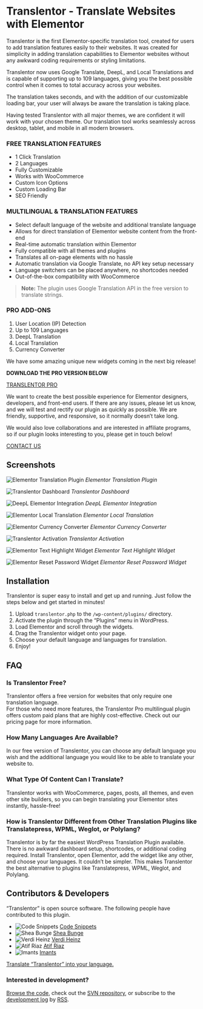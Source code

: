 # Translentor - Translate Websites with Elementor

Translentor is the first Elementor-specific translation tool, created for users to add translation features easily to their websites. It was created for simplicity in adding translation capabilities to Elementor websites without any awkward coding requirements or styling limitations.

Translentor now uses Google Translate, DeepL, and Local Translations and is capable of supporting up to 109 languages, giving you the best possible control when it comes to total accuracy across your websites.

The translation takes seconds, and with the addition of our customizable loading bar, your user will always be aware the translation is taking place.

Having tested Translentor with all major themes, we are confident it will work with your chosen theme. Our translation tool works seamlessly across desktop, tablet, and mobile in all modern browsers.

### FREE TRANSLATION FEATURES

- 1 Click Translation
- 2 Languages
- Fully Customizable
- Works with WooCommerce
- Custom Icon Options
- Custom Loading Bar
- SEO Friendly

### MULTILINGUAL & TRANSLATION FEATURES

- Select default language of the website and additional translate language
- Allows for direct translation of Elementor website content from the front-end
- Real-time automatic translation within Elementor
- Fully compatible with all themes and plugins
- Translates all on-page elements with no hassle
- Automatic translation via Google Translate, no API key setup necessary
- Language switchers can be placed anywhere, no shortcodes needed
- Out-of-the-box compatibility with WooCommerce

> **Note:** The plugin uses Google Translation API in the free version to translate strings.

### PRO ADD-ONS

1. User Location (IP) Detection
2. Up to 109 Languages
3. DeepL Translation
4. Local Translation
5. Currency Converter

We have some amazing unique new widgets coming in the next big release!

**DOWNLOAD THE PRO VERSION BELOW**

[TRANSLENTOR PRO](https://translentor.com/pro-licence-translator-plugin/)

We want to create the best possible experience for Elementor designers, developers, and front-end users. If there are any issues, please let us know, and we will test and rectify our plugin as quickly as possible. We are friendly, supportive, and responsive, so it normally doesn’t take long.

We would also love collaborations and are interested in affiliate programs, so if our plugin looks interesting to you, please get in touch below!

[CONTACT US](https://translentor.com/contact/)

## Screenshots

![Elementor Translation Plugin](https://ps.w.org/translate-websites-translentor/assets/screenshot-1.jpg?rev=2918057)
*Elementor Translation Plugin*

![Translentor Dashboard](https://ps.w.org/translate-websites-translentor/assets/screenshot-2.png?rev=2918057)
*Translentor Dashboard*

![DeepL Elementor Integration](https://ps.w.org/translate-websites-translentor/assets/screenshot-3.png?rev=2918057)
*DeepL Elementor Integration*

![Elementor Local Translation](https://ps.w.org/translate-websites-translentor/assets/screenshot-4.png?rev=2918057)
*Elementor Local Translation*

![Elementor Currency Converter](https://ps.w.org/translate-websites-translentor/assets/screenshot-5.png?rev=2918057)
*Elementor Currency Converter*

![Translentor Activation](https://ps.w.org/translate-websites-translentor/assets/screenshot-6.png?rev=2918057)
*Translentor Activation*

![Elementor Text Highlight Widget](https://ps.w.org/translate-websites-translentor/assets/screenshot-7.png?rev=2918057)
*Elementor Text Highlight Widget*

![Elementor Reset Password Widget](https://ps.w.org/translate-websites-translentor/assets/screenshot-8.png?rev=2918057)
*Elementor Reset Password Widget*

## Installation

Translentor is super easy to install and get up and running. Just follow the steps below and get started in minutes!

1. Upload `translentor.php` to the `/wp-content/plugins/` directory.
2. Activate the plugin through the “Plugins” menu in WordPress.
3. Load Elementor and scroll through the widgets.
4. Drag the Translentor widget onto your page.
5. Choose your default language and languages for translation.
6. Enjoy!

## FAQ

### Is Translentor Free?

Translentor offers a free version for websites that only require one translation language.  
For those who need more features, the Translentor Pro multilingual plugin offers custom paid plans that are highly cost-effective. Check out our pricing page for more information.

### How Many Languages Are Available?

In our free version of Translentor, you can choose any default language you wish and the additional language you would like to be able to translate your website to.

### What Type Of Content Can I Translate?

Translentor works with WooCommerce, pages, posts, all themes, and even other site builders, so you can begin translating your Elementor sites instantly, hassle-free!

### How is Translentor Different from Other Translation Plugins like Translatepress, WPML, Weglot, or Polylang?

Translentor is by far the easiest WordPress Translation Plugin available. There is no awkward dashboard setup, shortcodes, or additional coding required. Install Translentor, open Elementor, add the widget like any other, and choose your languages. It couldn’t be simpler. This makes Translentor the best alternative to plugins like Translatepress, WPML, Weglot, and Polylang.

## Contributors & Developers

“Translentor” is open source software. The following people have contributed to this plugin.

- ![Code Snippets](https://secure.gravatar.com/avatar/10d45480e2805faf28280f418d18a2fa?s=32) [Code Snippets](https://profiles.wordpress.org/codesnippetspro/)
- ![Shea Bunge](https://secure.gravatar.com/avatar/c6a28fbe970fc2de4b6b3ad5c9b7cb39?s=32) [Shea Bunge](https://profiles.wordpress.org/bungeshea/)
- ![Verdi Heinz](https://secure.gravatar.com/avatar/95f38d0dc869f268e5fedeed67e3bf29?s=32) [Verdi Heinz](https://profiles.wordpress.org/ver3/)
- ![Atif Riaz](https://secure.gravatar.com/avatar/37ed83a0ef319444395d6eb9cd912d6e?s=32) [Atif Riaz](https://profiles.wordpress.org/lightbulbman/)
- ![Imants](https://secure.gravatar.com/avatar/eec697e5c7de76d1fa2321a0c088c5b7?s=32) [Imants](https://profiles.wordpress.org/0aksmith/)

[Translate “Translentor” into your language.](https://translate.wordpress.org/projects/wp-plugins/translate-websites-translentor)

### Interested in development?

[Browse the code](https://plugins.trac.wordpress.org/browser/translate-websites-translentor/), check out the [SVN repository](https://plugins.svn.wordpress.org/translate-websites-translentor/), or subscribe to the [development log](https://plugins.trac.wordpress.org/log/translate-websites-translentor/) by [RSS](https://plugins.trac.wordpress.org/log/translate-websites-translentor/?limit=100&mode=stop_on_copy&format=rss).
